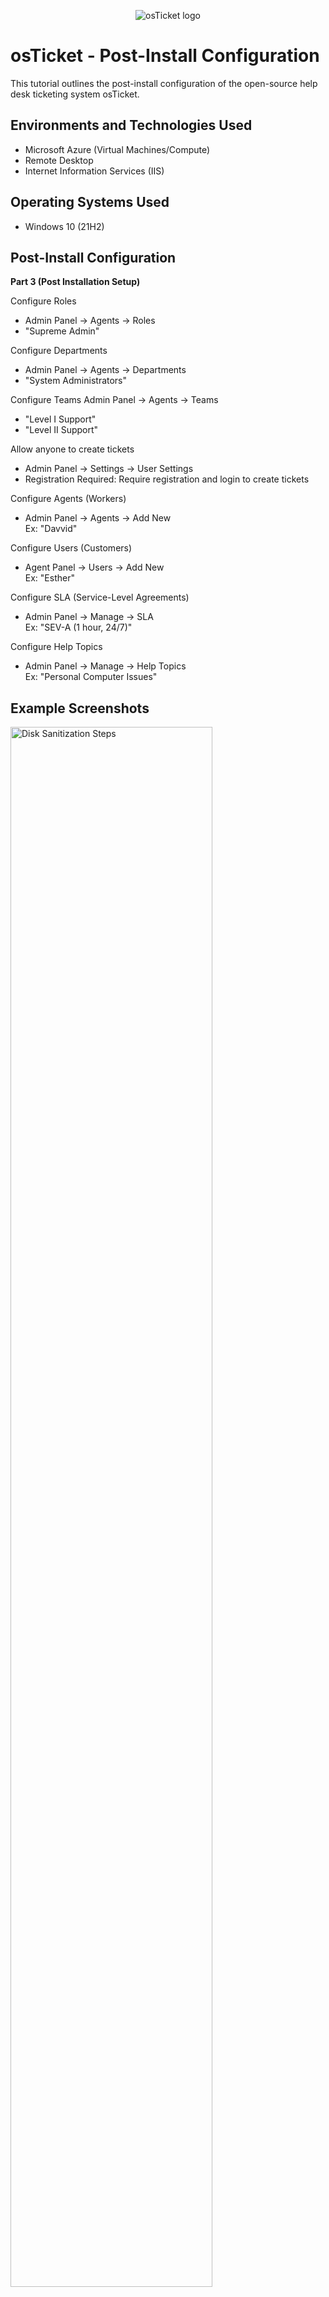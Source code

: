 <p align="center">
<img src="https://i.imgur.com/Clzj7Xs.png" alt="osTicket logo"/>
</p>

<h1>osTicket - Post-Install Configuration</h1>
This tutorial outlines the post-install configuration of the open-source help desk ticketing system osTicket.<br />


<h2>Environments and Technologies Used</h2>

- Microsoft Azure (Virtual Machines/Compute)
- Remote Desktop
- Internet Information Services (IIS)

<h2>Operating Systems Used </h2>

- Windows 10</b> (21H2)

<h2>Post-Install Configuration</h2>

**Part 3 (Post Installation Setup)**

Configure Roles
- Admin Panel -> Agents -> Roles
- "Supreme Admin"

Configure Departments
- Admin Panel -> Agents -> Departments
- "System Administrators"

Configure Teams
Admin Panel -> Agents -> Teams
- "Level I Support"
- "Level II Support"

Allow anyone to create tickets
- Admin Panel -> Settings -> User Settings
- Registration Required: Require registration and login to create tickets 

Configure Agents (Workers)
- Admin Panel -> Agents -> Add New<br>Ex: "Davvid"</br>

Configure Users (Customers)
- Agent Panel -> Users -> Add New<br>Ex: "Esther"</br>

Configure SLA (Service-Level Agreements)
- Admin Panel -> Manage -> SLA<br>Ex: "SEV-A (1 hour, 24/7)"</br>


Configure Help Topics
- Admin Panel -> Manage -> Help Topics<br>Ex: "Personal Computer Issues"</br>


<h2>Example Screenshots</h2>

<p>
<img src="https://i.imgur.com/aEr2CXl.png" height="80%" width="80%" alt="Disk Sanitization Steps"/>
</p>
<p>
Configuring Roles as an Admin using the ticketing system.
</p>
<br />


<p>
<img src="https://i.imgur.com/89MEr3J.png" height="80%" width="80%" alt="Disk Sanitization Steps"/>
</p>
<p>
Configuring Agents (Help Desk Professionals!) using the ticketing system.
</p>
<br />


<p>
<img src="https://i.imgur.com/Fj2pEFs.png" height="80%" width="80%" alt="Disk Sanitization Steps"/>
</p>
<p>
Configuring Users (Customers!) using the ticketing system.
</p>
<br />


